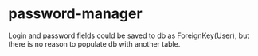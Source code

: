 # password-manager

Login and password fields could be saved to db as ForeignKey(User), but there is no reason to populate db with another table.